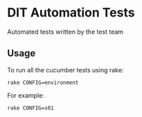 # DIT Automation Tests

Automated tests written by the test team

## Usage
To run all the cucumber tests using rake:

    rake CONFIG=environment

For example:

    rake CONFIG=s01
